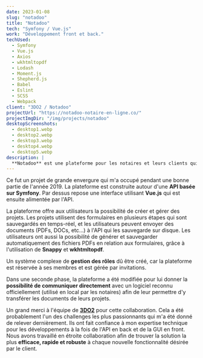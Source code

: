 ```yaml
---
date: 2023-01-08
slug: "notadoo"
title: "Notadoo"
tech: "Symfony / Vue.js"
work: "Développement front et back."
techUsed:
  - Symfony
  - Vue.js
  - Axios
  - wkhtmltopdf
  - Lodash
  - Moment.js
  - Shepherd.js
  - Babel
  - Eslint
  - SCSS
  - Webpack
client: "3DO2 / Notadoo"
projectUrl: "https://notadoo-notaire-en-ligne.co/"
projectImgDir: "/img/projects/notadoo"
desktopScreenshots:
  - desktop1.webp
  - desktop2.webp
  - desktop3.webp
  - desktop4.webp
  - desktop5.webp
description: |
  **Notadoo** est une plateforme pour les notaires et leurs clients qui leur permet de numériser leur process de travail.
---
```


Ce fut un projet de grande envergure qui m'a occupé pendant une bonne partie de l'année 2019. La plateforme est construite autour d'une **API basée sur Symfony**. Par dessus repose une interface utilisant **Vue.js** qui est ensuite alimentée par l'API.

La plateforme offre aux utilisateurs la possibilité de créer et gérer des projets. Les projets utilisent des formulaires en plusieurs étapes qui sont sauvegardés en temps-réel, et les utilisateurs peuvent envoyer des documents (PDFs, DOCs, etc...) à l'API qui les sauvegarde sur disque. Les utilisateurs ont aussi la possibilité de générer et sauvegarder automatiquement des fichiers PDFs en relation aux formulaires, grâce à l'utilisation de **Snappy** et **wkhtmltopdf**.

Un système complexe de **gestion des rôles** dû être créé, car la plateforme est réservée à ses membres et est gérée par invitations.

Dans une seconde phase, la plateforme a été modifiée pour lui donner la **possibilité de communiquer directement** avec un logiciel reconnu officiellement (utilisé en local par les notaires) afin de leur permettre d'y transférer les documents de leurs projets.

Un grand merci à l'équipe de **[3DO2](https://www.3do2.fr/)** pour cette collaboration. Cela a été probablement l'un des challenges les plus passionnants qui m'a été donné de relever dernièrement. Ils ont fait confiance à mon expertise technique pour les développements à la fois de l'API en back et de la GUI en front. Nous avons travaillé en étroite collaboration afin de trouver la solution la plus **efficace, rapide et robuste** à chaque nouvelle fonctionnalité désirée par le client.
